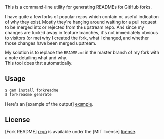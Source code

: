 This is a command-line utility for generating READMEs for GitHub forks.

I have quite a few forks of popular repos which contain no useful indication of
why they exist. Mostly they're hanging around waiting for a pull request to be
merged into or rejected from the upstream repo. And since my changes are tucked
away in feature branches, it's not immediately obvious to visitors (or me) why I
created the fork, what I changed, and whether those changes have been merged
upstream.

My solution is to replace the `README.md` in the master branch of my fork with a
note detailing what and why.  
This tool does that automatically.


## Usage

```bash
$ gem install forkreadme
$ forkreadme generate
```

Here's an [example of the output] [example].


## License

[Fork README] [repo] is available under the [MIT license] [license].




[repo]:    https://github.com/adammck/forkreadme
[license]: https://raw.github.com/adammck/forkreadme/master/LICENSE
[example]: https://github.com/adammck/grit
